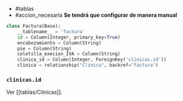 - #tablas 
- #accion_necesaria 
**Se tendrá que configurar de manera manual**

```python
class Factura(Base):
    __tablename__ = 'factura'
    id = Column(Integer, primary_key=True)
    encabezamiento = Column(String)
    pie = Column(String)
    coletilla_execion_IVA = Column(String)
    clinica_id = Column(Integer, ForeignKey('clinicas.id'))
    clinica = relationship("Clinica", backref="factura")
```

### `clinicas.id`
Ver [[tablas/Clínicas]].